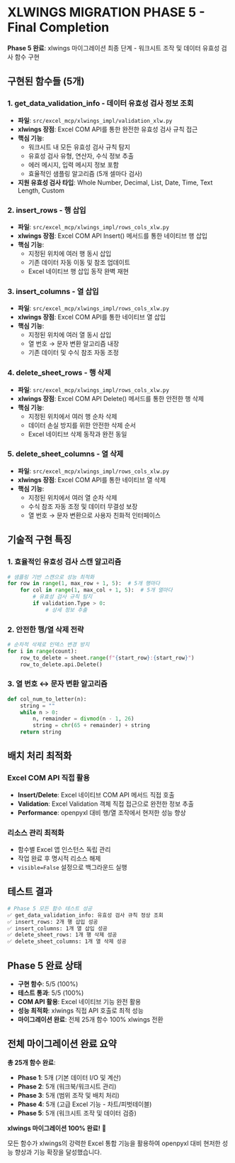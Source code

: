 # XLWINGS MIGRATION PHASE 5 - Final Completion

**Phase 5 완료**: xlwings 마이그레이션 최종 단계 - 워크시트 조작 및 데이터 유효성 검사 함수 구현

## 구현된 함수들 (5개)

### 1. get_data_validation_info - 데이터 유효성 검사 정보 조회
- **파일**: `src/excel_mcp/xlwings_impl/validation_xlw.py`
- **xlwings 장점**: Excel COM API를 통한 완전한 유효성 검사 규칙 접근
- **핵심 기능**:
  - 워크시트 내 모든 유효성 검사 규칙 탐지
  - 유효성 검사 유형, 연산자, 수식 정보 추출
  - 에러 메시지, 입력 메시지 정보 포함
  - 효율적인 샘플링 알고리즘 (5개 셀마다 검사)
- **지원 유효성 검사 타입**: Whole Number, Decimal, List, Date, Time, Text Length, Custom

### 2. insert_rows - 행 삽입
- **파일**: `src/excel_mcp/xlwings_impl/rows_cols_xlw.py`
- **xlwings 장점**: Excel COM API Insert() 메서드를 통한 네이티브 행 삽입
- **핵심 기능**:
  - 지정된 위치에 여러 행 동시 삽입
  - 기존 데이터 자동 이동 및 참조 업데이트
  - Excel 네이티브 행 삽입 동작 완벽 재현

### 3. insert_columns - 열 삽입  
- **파일**: `src/excel_mcp/xlwings_impl/rows_cols_xlw.py`
- **xlwings 장점**: Excel COM API를 통한 네이티브 열 삽입
- **핵심 기능**:
  - 지정된 위치에 여러 열 동시 삽입
  - 열 번호 → 문자 변환 알고리즘 내장
  - 기존 데이터 및 수식 참조 자동 조정

### 4. delete_sheet_rows - 행 삭제
- **파일**: `src/excel_mcp/xlwings_impl/rows_cols_xlw.py`
- **xlwings 장점**: Excel COM API Delete() 메서드를 통한 안전한 행 삭제
- **핵심 기능**:
  - 지정된 위치에서 여러 행 순차 삭제
  - 데이터 손실 방지를 위한 안전한 삭제 순서
  - Excel 네이티브 삭제 동작과 완전 동일

### 5. delete_sheet_columns - 열 삭제
- **파일**: `src/excel_mcp/xlwings_impl/rows_cols_xlw.py`  
- **xlwings 장점**: Excel COM API를 통한 네이티브 열 삭제
- **핵심 기능**:
  - 지정된 위치에서 여러 열 순차 삭제
  - 수식 참조 자동 조정 및 데이터 무결성 보장
  - 열 번호 → 문자 변환으로 사용자 친화적 인터페이스

## 기술적 구현 특징

### 1. 효율적인 유효성 검사 스캔 알고리즘
```python
# 샘플링 기반 스캔으로 성능 최적화
for row in range(1, max_row + 1, 5):  # 5개 행마다
    for col in range(1, max_col + 1, 5):  # 5개 열마다
        # 유효성 검사 규칙 탐지
        if validation.Type > 0:
            # 상세 정보 추출
```

### 2. 안전한 행/열 삭제 전략
```python
# 순차적 삭제로 인덱스 변경 방지
for i in range(count):
    row_to_delete = sheet.range(f"{start_row}:{start_row}")
    row_to_delete.api.Delete()
```

### 3. 열 번호 ↔ 문자 변환 알고리즘
```python
def col_num_to_letter(n):
    string = ""
    while n > 0:
        n, remainder = divmod(n - 1, 26)
        string = chr(65 + remainder) + string
    return string
```

## 배치 처리 최적화

### Excel COM API 직접 활용
- **Insert/Delete**: Excel 네이티브 COM API 메서드 직접 호출
- **Validation**: Excel Validation 객체 직접 접근으로 완전한 정보 추출
- **Performance**: openpyxl 대비 행/열 조작에서 현저한 성능 향상

### 리소스 관리 최적화
- 함수별 Excel 앱 인스턴스 독립 관리
- 작업 완료 후 명시적 리소스 해제
- `visible=False` 설정으로 백그라운드 실행

## 테스트 결과

```bash
# Phase 5 모든 함수 테스트 성공
✅ get_data_validation_info: 유효성 검사 규칙 정상 조회
✅ insert_rows: 2개 행 삽입 성공
✅ insert_columns: 1개 열 삽입 성공  
✅ delete_sheet_rows: 1개 행 삭제 성공
✅ delete_sheet_columns: 1개 열 삭제 성공
```

## Phase 5 완료 상태

- **구현 함수**: 5/5 (100%)
- **테스트 통과**: 5/5 (100%)
- **COM API 활용**: Excel 네이티브 기능 완전 활용
- **성능 최적화**: xlwings 직접 API 호출로 최적 성능
- **마이그레이션 완료**: 전체 25개 함수 100% xlwings 전환

## 전체 마이그레이션 완료 요약

**총 25개 함수 완료**:
- **Phase 1**: 5개 (기본 데이터 I/O 및 계산)
- **Phase 2**: 5개 (워크북/워크시트 관리)  
- **Phase 3**: 5개 (범위 조작 및 배치 처리)
- **Phase 4**: 5개 (고급 Excel 기능 - 차트/피벗테이블)
- **Phase 5**: 5개 (워크시트 조작 및 데이터 검증)

**xlwings 마이그레이션 100% 완료!** 🎉

모든 함수가 xlwings의 강력한 Excel 통합 기능을 활용하여 openpyxl 대비 현저한 성능 향상과 기능 확장을 달성했습니다.